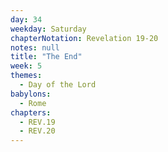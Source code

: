 ```yaml
---
day: 34
weekday: Saturday
chapterNotation: Revelation 19-20
notes: null
title: "The End"
week: 5
themes:
  - Day of the Lord
babylons:
  - Rome
chapters:
  - REV.19
  - REV.20
---
```

